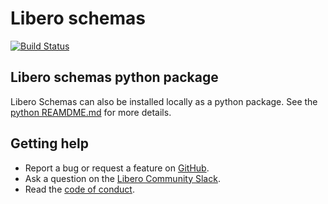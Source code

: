 Libero schemas
==============

[![Build Status](https://travis-ci.org/libero/schemas.svg?branch=master)](https://travis-ci.org/libero/schemas)

Libero schemas python package
-----------------------------
Libero Schemas can also be installed locally as a python package. See the 
[python REAMDME.md](python/README.md) for more details.

Getting help
------------

- Report a bug or request a feature on [GitHub](https://github.com/libero/libero/issues/new/choose).
- Ask a question on the [Libero Community Slack](https://libero-community.slack.com/).
- Read the [code of conduct](https://libero.pub/code-of-conduct).
